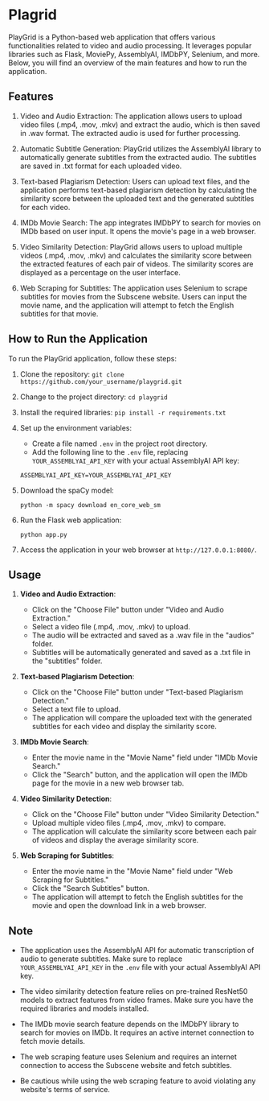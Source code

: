 # Plagrid

PlayGrid is a Python-based web application that offers various functionalities related to video and audio processing. It leverages popular libraries such as Flask, MoviePy, AssemblyAI, IMDbPY, Selenium, and more. Below, you will find an overview of the main features and how to run the application.

## Features

1. Video and Audio Extraction: The application allows users to upload video files (.mp4, .mov, .mkv) and extract the audio, which is then saved in .wav format. The extracted audio is used for further processing.

2. Automatic Subtitle Generation: PlayGrid utilizes the AssemblyAI library to automatically generate subtitles from the extracted audio. The subtitles are saved in .txt format for each uploaded video.

3. Text-based Plagiarism Detection: Users can upload text files, and the application performs text-based plagiarism detection by calculating the similarity score between the uploaded text and the generated subtitles for each video.

4. IMDb Movie Search: The app integrates IMDbPY to search for movies on IMDb based on user input. It opens the movie's page in a web browser.

5. Video Similarity Detection: PlayGrid allows users to upload multiple videos (.mp4, .mov, .mkv) and calculates the similarity score between the extracted features of each pair of videos. The similarity scores are displayed as a percentage on the user interface.

6. Web Scraping for Subtitles: The application uses Selenium to scrape subtitles for movies from the Subscene website. Users can input the movie name, and the application will attempt to fetch the English subtitles for that movie.

## How to Run the Application

To run the PlayGrid application, follow these steps:

1. Clone the repository: `git clone https://github.com/your_username/playgrid.git`

2. Change to the project directory: `cd playgrid`

3. Install the required libraries: `pip install -r requirements.txt`

4. Set up the environment variables:
   - Create a file named `.env` in the project root directory.
   - Add the following line to the `.env` file, replacing `YOUR_ASSEMBLYAI_API_KEY` with your actual AssemblyAI API key:

   ```
   ASSEMBLYAI_API_KEY=YOUR_ASSEMBLYAI_API_KEY
   ```

5. Download the spaCy model:
   ```
   python -m spacy download en_core_web_sm
   ```

6. Run the Flask web application:
   ```
   python app.py
   ```

7. Access the application in your web browser at `http://127.0.0.1:8080/`.

## Usage

1. **Video and Audio Extraction**:
   - Click on the "Choose File" button under "Video and Audio Extraction."
   - Select a video file (.mp4, .mov, .mkv) to upload.
   - The audio will be extracted and saved as a .wav file in the "audios" folder.
   - Subtitles will be automatically generated and saved as a .txt file in the "subtitles" folder.

2. **Text-based Plagiarism Detection**:
   - Click on the "Choose File" button under "Text-based Plagiarism Detection."
   - Select a text file to upload.
   - The application will compare the uploaded text with the generated subtitles for each video and display the similarity score.

3. **IMDb Movie Search**:
   - Enter the movie name in the "Movie Name" field under "IMDb Movie Search."
   - Click the "Search" button, and the application will open the IMDb page for the movie in a new web browser tab.

4. **Video Similarity Detection**:
   - Click on the "Choose File" button under "Video Similarity Detection."
   - Upload multiple video files (.mp4, .mov, .mkv) to compare.
   - The application will calculate the similarity score between each pair of videos and display the average similarity score.

5. **Web Scraping for Subtitles**:
   - Enter the movie name in the "Movie Name" field under "Web Scraping for Subtitles."
   - Click the "Search Subtitles" button.
   - The application will attempt to fetch the English subtitles for the movie and open the download link in a web browser.

## Note

- The application uses the AssemblyAI API for automatic transcription of audio to generate subtitles. Make sure to replace `YOUR_ASSEMBLYAI_API_KEY` in the `.env` file with your actual AssemblyAI API key.

- The video similarity detection feature relies on pre-trained ResNet50 models to extract features from video frames. Make sure you have the required libraries and models installed.

- The IMDb movie search feature depends on the IMDbPY library to search for movies on IMDb. It requires an active internet connection to fetch movie details.

- The web scraping feature uses Selenium and requires an internet connection to access the Subscene website and fetch subtitles.

- Be cautious while using the web scraping feature to avoid violating any website's terms of service.
